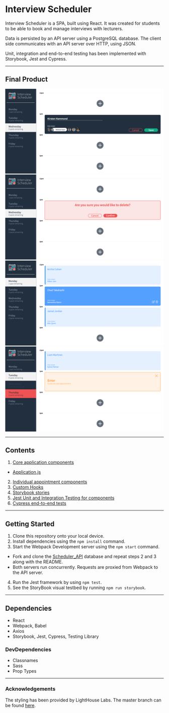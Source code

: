 # Interview Scheduler

Interview Scheduler is a SPA, built using React. It was created for students to be able to book and manage interviews with lecturers.

Data is persisted by an API server using a PostgreSQL database. The client side communicates with an API server over HTTP, using JSON. 

Unit, integration and end-to-end testing has been implemented with Storybook, Jest and Cypress.

---
## Final Product

![Booking an appointment](./public/images/screenshots/Booking.png)
![Confirm deleting](./public/images/screenshots/Confirm.png)
![Showing booked appointments](./public/images/screenshots/Show.png)
![Error when saving or deleting](./public/images/screenshots/Error.png)

---
## Contents
1. [Core application components](/src/components)
  - [Application.js](/src/components/Application.js)
2. [Individual appointment components](/src/components/Appointment)
3. [Custom Hooks](/src/hooks)
4. [Storybook stories](/src/stories)
5. [Jest Unit and Integration Testing for components](/src/components/__tests__)
6. [Cypress end-to-end tests](/cypress/integration)

---

## Getting Started

1. Clone this repository onto your local device.
2. Install dependencies using the `npm install` command.
3. Start the Webpack Development server using the `npm start` command. 
  - Fork and clone the [Scheduler_API](https://github.com/lighthouse-labs/scheduler-api) database and repeat steps 2 and 3 along with the README.
  - Both servers run concurrently. Requests are proxied from Webpack to the API server. 
4. Run the Jest framework by using `npm test`.
5. See the StoryBook visual testbed by running `npm run storybook`. 

---

## Dependencies

- React 
- Webpack, Babel
- Axios
- Storybook, Jest, Cypress, Testing Library

### DevDependencies
 - Classnames
 - Sass
 - Prop Types

---
### Acknowledgements


The styling has been provided by LightHouse Labs. The master branch can be found [here](https://github.com/lighthouse-labs/scheduler/).
